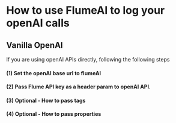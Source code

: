 # How to use FlumeAI to log your openAI calls

## Vanilla OpenAI
If you are using openAI APIs directly, following the following steps

#### (1) Set the openAI base url to flumeAI

#### (2) Pass Flume API key as a header param to openAI API. 

#### (3) Optional - How to pass tags 

#### (4) Optional - How to pass properties 
